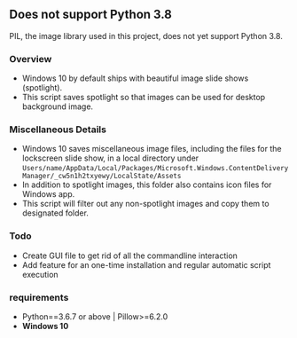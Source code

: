 ## Does not support Python 3.8
PIL, the image library used in this project, does not yet support Python 3.8. 

### Overview
  - Windows 10 by default ships with beautiful image slide shows (spotlight). 
  - This script saves spotlight so that images can be used for desktop background image.

  
### Miscellaneous Details
  - Windows 10 saves miscellaneous image files, including the files for the lockscreen slide show, in a local directory under `Users/name/AppData/Local/Packages/Microsoft.Windows.ContentDeliveryManager/_cw5n1h2txyewy/LocalState/Assets`
  - In addition to spotlight images, this folder also contains icon files for Windows app. 
  - This script will filter out any non-spotlight images and copy them to designated folder.
  
### Todo
  - Create GUI file to get rid of all the commandline interaction
  - Add feature for an one-time installation and regular automatic script execution
  
### requirements 
  - Python==3.6.7 or above | Pillow>=6.2.0
  - __Windows 10__
  
